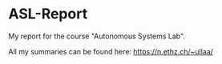 # ASL-Report

My report for the course "Autonomous Systems Lab".

All my summaries can be found here: https://n.ethz.ch/~ullaa/
